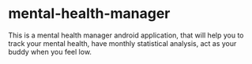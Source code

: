 # mental-health-manager
This is a mental health manager android application, that will help you to track your mental health, have monthly statistical analysis, act as your buddy when you feel low.
